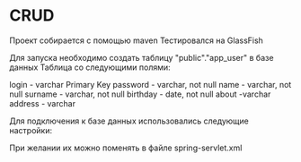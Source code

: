 # CRUD
Проект собирается с помощью maven
Тестировался на GlassFish

Для запуска необходимо создать таблицу "public"."app_user" в базе данных 
Таблица со следующими полями:

login - varchar Primary Key
password - varchar, not null
name - varchar, not null
surname - varchar, not null
birthday - date, not null
about -varchar
address - varchar

Для подключения к базе данных использовались следующие настройки:

<property name="driverClassName" value="org.postgresql.Driver" />
<property name="url" value="jdbc:postgresql://localhost:5432/postgres" />
<property name="username" value="postgres" />
<property name="password" value="123456" />

При желании их можно поменять в файле spring-servlet.xml
   
